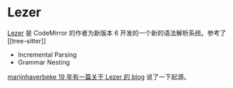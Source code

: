 Lezer
===

[Lezer](https://lezer.codemirror.net/docs/guide/#overview) 是 CodeMirror 的作者为新版本 6 开发的一个新的语法解析系统。参考了 [[tree-sitter]]

- Incremental Parsing
- Grammar Nesting


[marijnhaverbeke 19 年有一篇关于 Lezer 的 blog](https://marijnhaverbeke.nl/blog/lezer.html) 说了一下起源。
